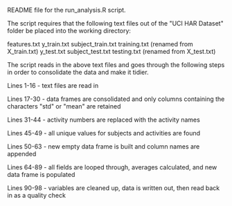 README file for the run_analysis.R script.

The script requires that the following text files out of the "UCI HAR Dataset" folder be placed into the working directory:

features.txt
y_train.txt
subject_train.txt
training.txt (renamed from X_train.txt)
y_test.txt
subject_test.txt 
testing.txt (renamed from X_test.txt)

The script reads in the above text files and goes through the following steps in order to consolidate the data and make it tidier.

Lines 1-16 - text files are read in

Lines 17-30 - data frames are consolidated and only columns containing the characters "std" or "mean" are retained

Lines 31-44 - activity numbers are replaced with the activity names

Lines 45-49 - all unique values for subjects and activities are found

Lines 50-63 - new empty data frame is built and column names are appended

Lines 64-89 - all fields are looped through, averages calculated, and new data frame is populated

Lines 90-98 - variables are cleaned up, data is written out, then read back in as a quality check



